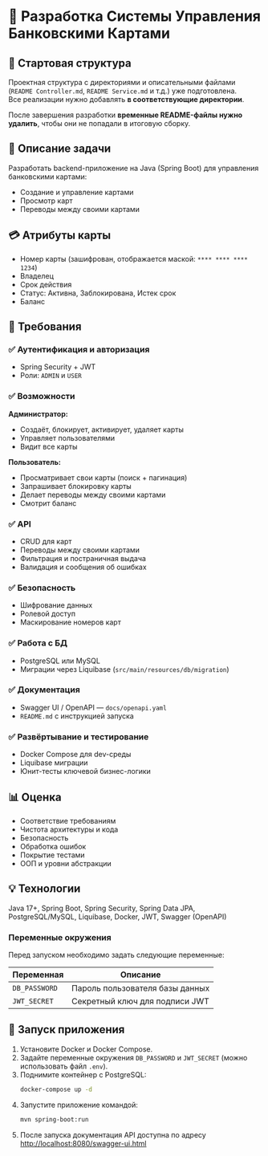 <h1>🚀 Разработка Системы Управления Банковскими Картами</h1>

<h2>📁 Стартовая структура</h2>
  <p>
    Проектная структура с директориями и описательными файлами (<code>README Controller.md</code>, <code>README Service.md</code> и т.д.) уже подготовлена.<br />
    Все реализации нужно добавлять <strong>в соответствующие директории</strong>.
  </p>
  <p>
    После завершения разработки <strong>временные README-файлы нужно удалить</strong>, чтобы они не попадали в итоговую сборку.
  </p>
  
<h2>📝 Описание задачи</h2>
  <p>Разработать backend-приложение на Java (Spring Boot) для управления банковскими картами:</p>
  <ul>
    <li>Создание и управление картами</li>
    <li>Просмотр карт</li>
    <li>Переводы между своими картами</li>
  </ul>

<h2>💳 Атрибуты карты</h2>
  <ul>
    <li>Номер карты (зашифрован, отображается маской: <code>**** **** **** 1234</code>)</li>
    <li>Владелец</li>
    <li>Срок действия</li>
    <li>Статус: Активна, Заблокирована, Истек срок</li>
    <li>Баланс</li>
  </ul>

<h2>🧾 Требования</h2>

<h3>✅ Аутентификация и авторизация</h3>
  <ul>
    <li>Spring Security + JWT</li>
    <li>Роли: <code>ADMIN</code> и <code>USER</code></li>
  </ul>

<h3>✅ Возможности</h3>
<strong>Администратор:</strong>
  <ul>
    <li>Создаёт, блокирует, активирует, удаляет карты</li>
    <li>Управляет пользователями</li>
    <li>Видит все карты</li>
  </ul>

<strong>Пользователь:</strong>
  <ul>
    <li>Просматривает свои карты (поиск + пагинация)</li>
    <li>Запрашивает блокировку карты</li>
    <li>Делает переводы между своими картами</li>
    <li>Смотрит баланс</li>
  </ul>

<h3>✅ API</h3>
  <ul>
    <li>CRUD для карт</li>
    <li>Переводы между своими картами</li>
    <li>Фильтрация и постраничная выдача</li>
    <li>Валидация и сообщения об ошибках</li>
  </ul>

<h3>✅ Безопасность</h3>
  <ul>
    <li>Шифрование данных</li>
    <li>Ролевой доступ</li>
    <li>Маскирование номеров карт</li>
  </ul>

<h3>✅ Работа с БД</h3>
  <ul>
    <li>PostgreSQL или MySQL</li>
    <li>Миграции через Liquibase (<code>src/main/resources/db/migration</code>)</li>
  </ul>

<h3>✅ Документация</h3>
  <ul>
    <li>Swagger UI / OpenAPI — <code>docs/openapi.yaml</code></li>
    <li><code>README.md</code> с инструкцией запуска</li>
  </ul>

<h3>✅ Развёртывание и тестирование</h3>
  <ul>
    <li>Docker Compose для dev-среды</li>
    <li>Liquibase миграции</li>
    <li>Юнит-тесты ключевой бизнес-логики</li>
  </ul>

<h2>📊 Оценка</h2>
  <ul>
    <li>Соответствие требованиям</li>
    <li>Чистота архитектуры и кода</li>
    <li>Безопасность</li>
    <li>Обработка ошибок</li>
    <li>Покрытие тестами</li>
    <li>ООП и уровни абстракции</li>
  </ul>

<h2>💡 Технологии</h2>
  <p>
    Java 17+, Spring Boot, Spring Security, Spring Data JPA, PostgreSQL/MySQL, Liquibase, Docker, JWT, Swagger (OpenAPI)
  </p>

### Переменные окружения

Перед запуском необходимо задать следующие переменные:

| Переменная   | Описание                     |
|--------------|------------------------------|
| `DB_PASSWORD`| Пароль пользователя базы данных |
| `JWT_SECRET` | Секретный ключ для подписи JWT |

## 🚀 Запуск приложения

1. Установите Docker и Docker Compose.
2. Задайте переменные окружения `DB_PASSWORD` и `JWT_SECRET` (можно использовать файл `.env`).
3. Поднимите контейнер с PostgreSQL:
   ```bash
   docker-compose up -d
   ```
4. Запустите приложение командой:
   ```bash
   mvn spring-boot:run
   ```
5. После запуска документация API доступна по адресу [http://localhost:8080/swagger-ui.html](http://localhost:8080/swagger-ui.html)
